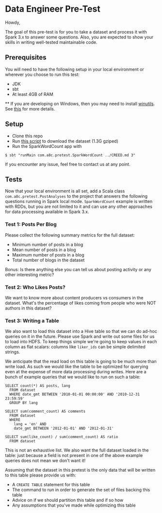 Data Engineer Pre-Test
=================================

Howdy,

The goal of this pre-test is for you to take a dataset and process it with Spark 3.x to answer some questions. Also, you are expected to show your skills in writing well-tested maintainable code.

Prerequisites
-------------

You will need to have the following setup in your local environment or wherever you choose to run this test:

* JDK
* sbt
* At least 4GB of RAM

** If you are developing on Windows, then you may need to install [winutils](https://github.com/steveloughran/winutils). See [this](https://mallikarjuna_g.gitbooks.io/spark/content/spark-tips-and-tricks-running-spark-windows.html) for more details.

Setup
-----

* Clone this repo
* Run [this script](data/get-data.sh) to download the dataset (1.3G gziped)
* Run the SparkWordCount app with 
```
$ sbt "runMain com.a8c.pretest.SparkWordCount ../CREED.md 3"
```
If you encounter any issue, feel free to contact us at any point.

Tests
-----

Now that your local environment is all set, add a Scala class `com.a8c.pretest.PostAnalyses` to the project that answers the following questions running in Spark local mode. `SparkWordCount` example is written with RDDs, but you are not limited to it and can use any other approaches for data processing available in Spark 3.x.

### Test 1: Posts Per Blog

Please collect the following summary metrics for the full dataset:

* Minimum number of posts in a blog
* Mean number of posts in a blog
* Maximum number of posts in a blog
* Total number of blogs in the dataset

Bonus: Is there anything else you can tell us about posting activity or any other interesting metric?

### Test 2: Who Likes Posts?

We want to know more about content producers vs consumers in the dataset. What's the percentage of likes coming from people who were NOT authors in this dataset?

### Test 3: Writing a Table

We also want to load this dataset into a Hive table so that we can do ad-hoc queries on it in the future. Please use Spark and write out some files for us to load into HDFS. To keep things simple we're going to keep values in each column as flat scalars: columns like `liker_ids` can be simple delimited strings.

We anticipate that the read load on this table is going to be much more than write load. As such we would like the table to be optimized for querying even at the expense of more data processing during writes. Here are a bunch of example queries that we would like to run on such a table:

```
SELECT count(*) AS posts, lang
  FROM dataset
  WHERE date_gmt BETWEEN '2010-01-01 00:00:00' AND '2010-12-31 23:59:59'
  GROUP BY lang
```

```
SELECT sum(comment_count) AS comments
  FROM dataset
  WHERE
    lang = 'en' AND
    date_gmt BETWEEN '2012-01-01' AND '2012-01-31'
```

```
SELECT sum(like_count) / sum(comment_count) AS ratio
  FROM dataset
```

This is not an exhaustive list. We also want the full dataset loaded in the table: just because a field is not present in one of the above example queries does not mean we don't want it!

Assuming that the dataset in this pretest is the only data that will be written to this table please provide us with:

* A `CREATE TABLE` statement for this table
* The command to run in order to generate the set of files backing this table
* Advice on if we should partition this table and if so how
* Any assumptions that you've made while optimizing this table
